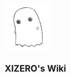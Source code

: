 
<img src="_image/x.png" width = "150" height = "150" alt="XIZERO" align=center />

# XIZERO's Wiki



